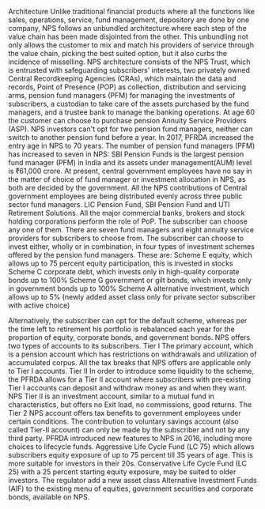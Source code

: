 Architecture
Unlike traditional financial products where all the functions like sales, operations, service, fund management, depository are done by one company, NPS follows an unbundled architecture where each step of the value chain has been made disjointed from the other. This unbundling not only allows the customer to mix and match his providers of service through the value chain, picking the best suited option, but it also curbs the incidence of misselling. NPS architecture consists of the NPS Trust, which is entrusted with safeguarding subscribers' interests, two privately owned Central Recordkeeping Agencies (CRAs), which maintain the data and records, Point of Presence (POP) as collection, distribution and servicing arms, pension fund managers (PFM) for managing the investments of subscribers, a custodian to take care of the assets purchased by the fund managers, and a trustee bank to manage the banking operations. At age 60 the customer can choose to purchase pension Annuity Service Providers (ASP). NPS investors can't opt for two pension fund managers, neither can switch to another pension fund before a year. In 2017, PFRDA increased the entry age in NPS to 70 years.
The number of pension fund managers (PFM) has increased to seven in NPS: SBI Pension Funds is the largest pension fund manager (PFM) in India and its assets under management(AUM) level is ₹61,000 crore. At present, central government employees have no say in the matter of choice of fund manager or investment allocation in NPS, as both are decided by the government. All the NPS contributions of Central government employees are being distributed evenly across three public sector fund managers. LIC Pension Fund, SBI Pension Fund and UTI Retirement Solutions. All the major commercial banks, brokers and stock holding corporations perform the role of PoP. The subscriber can choose any one of them. There are seven fund managers and eight annuity service providers for subscribers to choose from. The subscriber can choose to invest either, wholly or in combination, in four types of investment schemes offered by the pension fund managers. These are:
Scheme E equity, which allows up to 75 percent equity participation, this is invested in stocks
Scheme C corporate debt, which invests only in high-quality corporate bonds up to 100%
Scheme G government or gilt bonds, which invests only in government bonds up to 100%
Scheme A alternative investment, which allows up to 5% (newly added asset class only for private sector subscriber with active choice)

Alternatively, the subscriber can opt for the default scheme, whereas per the time left to retirement his portfolio is rebalanced each year for the proportion of equity, corporate bonds, and government bonds.
NPS offers two types of accounts to its subscribers.
Tier I The primary account, which is a pension account which has restrictions on withdrawals and utilization of accumulated corpus. All the tax breaks that NPS offers are applicable only to Tier I accounts.
Tier II In order to introduce some liquidity to the scheme, the PFRDA allows for a Tier II account where subscribers with pre-existing Tier I accounts can deposit and withdraw money as and when they want. NPS Tier II is an investment account, similar to a mutual fund in characteristics, but offers no Exit load, no commissions, good returns. The Tier 2 NPS account offers tax benefits to government employees under certain conditions.
The contribution to voluntary savings account (also called Tier-II account) can only be made by the subscriber and not by any third party.
PFRDA introduced new features to NPS in 2016, including more choices to lifecycle funds. Aggressive Life Cycle Fund (LC 75) which allows subscribers equity exposure of up to 75 percent till 35 years of age. This is more suitable for investors in their 20s. Conservative Life Cycle Fund (LC 25) with a 25 percent starting equity exposure, may be suited to older investors. The regulator add a new asset class Alternative Investment Funds (AIF) to the existing menu of equities, government securities and corporate bonds, available on NPS.